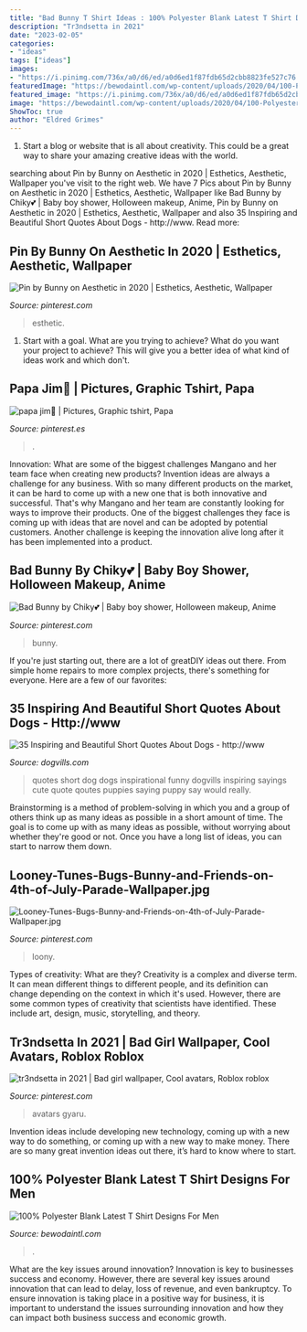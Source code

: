 ```yaml
---
title: "Bad Bunny T Shirt Ideas : 100% Polyester Blank Latest T Shirt Designs For Men"
description: "Tr3ndsetta in 2021"
date: "2023-02-05"
categories:
- "ideas"
tags: ["ideas"]
images:
- "https://i.pinimg.com/736x/a0/d6/ed/a0d6ed1f87fdb65d2cbb8823fe527c76.jpg"
featuredImage: "https://bewodaintl.com/wp-content/uploads/2020/04/100-Polyester-blank-latest-tshirt-designs-for-men-1.jpg"
featured_image: "https://i.pinimg.com/736x/a0/d6/ed/a0d6ed1f87fdb65d2cbb8823fe527c76.jpg"
image: "https://bewodaintl.com/wp-content/uploads/2020/04/100-Polyester-blank-latest-tshirt-designs-for-men-1.jpg"
ShowToc: true
author: "Eldred Grimes"
---
```



1. Start a blog or website that is all about creativity. This could be a great way to share your amazing creative ideas with the world.

	

		
searching about Pin by Bunny on Aesthetic in 2020 | Esthetics, Aesthetic, Wallpaper you've visit to the right web. We have 7 Pics about Pin by Bunny on Aesthetic in 2020 | Esthetics, Aesthetic, Wallpaper like Bad Bunny by Chiky💕 | Baby boy shower, Holloween makeup, Anime, Pin by Bunny on Aesthetic in 2020 | Esthetics, Aesthetic, Wallpaper and also 35 Inspiring and Beautiful Short Quotes About Dogs - http://www. Read more:
		
    
## Pin By Bunny On Aesthetic In 2020 | Esthetics, Aesthetic, Wallpaper

<img loading=lazy src="https://i.pinimg.com/736x/8b/02/bc/8b02bc38a7ebfd096c27d3398e98e787.jpg" onerror="this.onerror=null;this.src='https://tse3.mm.bing.net/th?id=OIP.XoBy5pRJUdkWQ5U6XkYexwHaNK&amp;pid=15.1';" alt="Pin by Bunny on Aesthetic in 2020 | Esthetics, Aesthetic, Wallpaper">

_Source: pinterest.com_

>esthetic. 

	

1. Start with a goal. What are you trying to achieve? What do you want your project to achieve? This will give you a better idea of what kind of ideas work and which don't. 

    
## Papa Jim🐐 | Pictures, Graphic Tshirt, Papa

<img loading=lazy src="https://i.pinimg.com/736x/a0/d6/ed/a0d6ed1f87fdb65d2cbb8823fe527c76.jpg" onerror="this.onerror=null;this.src='https://tse3.mm.bing.net/th?id=OIP.pIMf8RbkQkDBjwp016ui1wHaDb&amp;pid=15.1';" alt="papa jim🐐 | Pictures, Graphic tshirt, Papa">

_Source: pinterest.es_

>. 

	

Innovation: What are some of the biggest challenges Mangano and her team face when creating new products?
Invention ideas are always a challenge for any business. With so many different products on the market, it can be hard to come up with a new one that is both innovative and successful. That's why Mangano and her team are constantly looking for ways to improve their products. One of the biggest challenges they face is coming up with ideas that are novel and can be adopted by potential customers. Another challenge is keeping the innovation alive long after it has been implemented into a product.

    
## Bad Bunny By Chiky💕 | Baby Boy Shower, Holloween Makeup, Anime

<img loading=lazy src="https://i.pinimg.com/736x/76/dd/73/76dd731806a2e2aa00dc8ee16ed7b37b.jpg" onerror="this.onerror=null;this.src='https://tse2.mm.bing.net/th?id=OIP.ZRcvAMBtPbwG2qbuH92K5QHaNK&amp;pid=15.1';" alt="Bad Bunny by Chiky💕 | Baby boy shower, Holloween makeup, Anime">

_Source: pinterest.com_

>bunny. 

	

If you're just starting out, there are a lot of greatDIY ideas out there. From simple home repairs to more complex projects, there's something for everyone. Here are a few of our favorites: 

    
## 35 Inspiring And Beautiful Short Quotes About Dogs - Http://www

<img loading=lazy src="https://www.dogvills.com/wp-content/uploads/2019/04/short-dog-quotes.jpg" onerror="this.onerror=null;this.src='https://tse4.mm.bing.net/th?id=OIP.enROKDtJ7Pa5x3kpOC78zQHaLH&amp;pid=15.1';" alt="35 Inspiring and Beautiful Short Quotes About Dogs - http://www">

_Source: dogvills.com_

>quotes short dog dogs inspirational funny dogvills inspiring sayings cute quote qoutes puppies saying puppy say would really. 

	

Brainstorming is a method of problem-solving in which you and a group of others think up as many ideas as possible in a short amount of time. The goal is to come up with as many ideas as possible, without worrying about whether they're good or not. Once you have a long list of ideas, you can start to narrow them down.

    
## Looney-Tunes-Bugs-Bunny-and-Friends-on-4th-of-July-Parade-Wallpaper.jpg

<img loading=lazy src="https://s-media-cache-ak0.pinimg.com/736x/88/4b/48/884b481803821c4ce81c052fb5fde3ff.jpg" onerror="this.onerror=null;this.src='https://tse3.mm.bing.net/th?id=OIP.YP-guFOiYXMJ76VmIbXinQHaFj&amp;pid=15.1';" alt="Looney-Tunes-Bugs-Bunny-and-Friends-on-4th-of-July-Parade-Wallpaper.jpg">

_Source: pinterest.com_

>loony. 

	

Types of creativity: What are they?
Creativity is a complex and diverse term. It can mean different things to different people, and its definition can change depending on the context in which it's used. However, there are some common types of creativity that scientists have identified. These include art, design, music, storytelling, and
theory.

    
## Tr3ndsetta In 2021 | Bad Girl Wallpaper, Cool Avatars, Roblox Roblox

<img loading=lazy src="https://i.pinimg.com/736x/78/6a/f4/786af4473ecbc29b160c4908ae8cfe8e.jpg" onerror="this.onerror=null;this.src='https://tse3.mm.bing.net/th?id=OIP.XOyCV8ltKKYu4h99VFDg6QAAAA&amp;pid=15.1';" alt="tr3ndsetta in 2021 | Bad girl wallpaper, Cool avatars, Roblox roblox">

_Source: pinterest.com_

>avatars gyaru. 

	

Invention ideas include developing new technology, coming up with a new way to do something, or coming up with a new way to make money. There are so many great invention ideas out there, it’s hard to know where to start.

    
## 100% Polyester Blank Latest T Shirt Designs For Men

<img loading=lazy src="https://bewodaintl.com/wp-content/uploads/2020/04/100-Polyester-blank-latest-tshirt-designs-for-men-1.jpg" onerror="this.onerror=null;this.src='https://tse2.mm.bing.net/th?id=OIP.SPOGa2bkT1w2qHH9vZoaJgHaJd&amp;pid=15.1';" alt="100% Polyester Blank Latest T Shirt Designs For Men">

_Source: bewodaintl.com_

>. 

	

What are the key issues around innovation?
Innovation is key to businesses success and economy. However, there are several key issues around innovation that can lead to delay, loss of revenue, and even bankruptcy. To ensure innovation is taking place in a positive way for business, it is important to understand the issues surrounding innovation and how they can impact both business success and economic growth.


